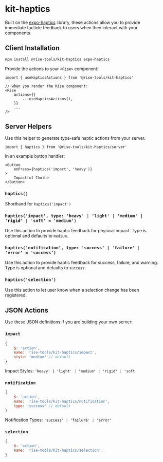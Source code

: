 # kit-haptics

Built on the [expo-haptics](https://docs.expo.dev/versions/latest/sdk/haptics/) library, these actions allow you to provide immediate tacticle feedback to users when they interact with your components.

## Client Installation

```sh
npm install @rise-tools/kit-haptics expo-haptics
```

Provide the actions to your `<Rise>` component:

```tsx
import { useHapticsActions } from '@rise-tools/kit-haptics'

// when you render the Rise component:
<Rise
    actions={{
        ...useHapticsActions(),
    }}
    ...
/>
```

## Server Helpers

Use this helper to generate type-safe haptic actions from your server.

`import { haptics } from '@rise-tools/kit-haptics/server'`

In an example button handler:

```tsx
<Button
    onPress={haptics('impact', 'heavy')}
>
    Impactful Choice
</Button>
```

### `haptics()`

Shorthand for `haptics('impact')`

### `haptics('impact', type: 'heavy' | 'light' | 'medium' | 'rigid' | 'soft' = 'medium')`

Use this action to provide haptic feedback for physical impact. Type is optional and defaults to `medium`.

### `haptics('notification', type: 'success' | 'failure' | 'error' = 'success')`

Use this action to provide haptic feedback for success, failure, and warning. Type is optional and defaults to `success`.

### `haptics('selection')`

Use this action to let user know when a selection change has been registered.

## JSON Actions

Use these JSON definitions if you are building your own server:

### `impact`

```js
{
    $: 'action',
    name: 'rise-tools/kit-haptics/impact',
    style: 'medium' // default
}
```

Impact Styles: `'heavy' | 'light' | 'medium' | 'rigid' | 'soft'`

### `notification`

```js
{
    $: 'action',
    name: 'rise-tools/kit-haptics/notification',
    type: 'success' // default
}
```

Notification Types: `'success' | 'failure' | 'error'`

### `selection`

```js
{
    $: 'action',
    name: 'rise-tools/kit-haptics/selection',
}
```
